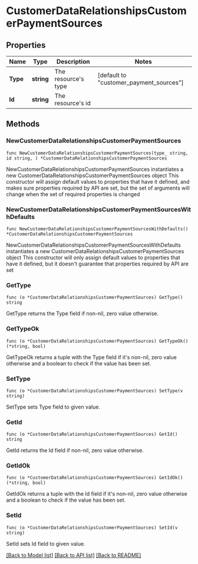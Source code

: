 # CustomerDataRelationshipsCustomerPaymentSources

## Properties

Name | Type | Description | Notes
------------ | ------------- | ------------- | -------------
**Type** | **string** | The resource&#39;s type | [default to "customer_payment_sources"]
**Id** | **string** | The resource&#39;s id | 

## Methods

### NewCustomerDataRelationshipsCustomerPaymentSources

`func NewCustomerDataRelationshipsCustomerPaymentSources(type_ string, id string, ) *CustomerDataRelationshipsCustomerPaymentSources`

NewCustomerDataRelationshipsCustomerPaymentSources instantiates a new CustomerDataRelationshipsCustomerPaymentSources object
This constructor will assign default values to properties that have it defined,
and makes sure properties required by API are set, but the set of arguments
will change when the set of required properties is changed

### NewCustomerDataRelationshipsCustomerPaymentSourcesWithDefaults

`func NewCustomerDataRelationshipsCustomerPaymentSourcesWithDefaults() *CustomerDataRelationshipsCustomerPaymentSources`

NewCustomerDataRelationshipsCustomerPaymentSourcesWithDefaults instantiates a new CustomerDataRelationshipsCustomerPaymentSources object
This constructor will only assign default values to properties that have it defined,
but it doesn't guarantee that properties required by API are set

### GetType

`func (o *CustomerDataRelationshipsCustomerPaymentSources) GetType() string`

GetType returns the Type field if non-nil, zero value otherwise.

### GetTypeOk

`func (o *CustomerDataRelationshipsCustomerPaymentSources) GetTypeOk() (*string, bool)`

GetTypeOk returns a tuple with the Type field if it's non-nil, zero value otherwise
and a boolean to check if the value has been set.

### SetType

`func (o *CustomerDataRelationshipsCustomerPaymentSources) SetType(v string)`

SetType sets Type field to given value.


### GetId

`func (o *CustomerDataRelationshipsCustomerPaymentSources) GetId() string`

GetId returns the Id field if non-nil, zero value otherwise.

### GetIdOk

`func (o *CustomerDataRelationshipsCustomerPaymentSources) GetIdOk() (*string, bool)`

GetIdOk returns a tuple with the Id field if it's non-nil, zero value otherwise
and a boolean to check if the value has been set.

### SetId

`func (o *CustomerDataRelationshipsCustomerPaymentSources) SetId(v string)`

SetId sets Id field to given value.



[[Back to Model list]](../README.md#documentation-for-models) [[Back to API list]](../README.md#documentation-for-api-endpoints) [[Back to README]](../README.md)


